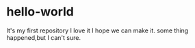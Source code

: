 # hello-world
It's my first repository
I love it
I hope we can make it.
some thing happened,but I can't sure.
